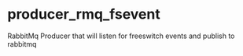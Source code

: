 # producer_rmq_fsevent
RabbitMq Producer that will listen for freeswitch events and publish to rabbitmq
